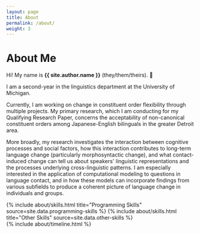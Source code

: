 ```yaml
---
layout: page
title: About
permalink: /about/
weight: 3
---
```


# **About Me**

Hi! My name is **{{ site.author.name }}**  (they/them/theirs). :wave:

I am a second-year in the linguistics department at the University of Michigan.

Currently, I am working on change in constituent order flexibility through multiple projects. My primary research, which I am conducting for my Qualifying Research Paper, concerns the acceptability of non-canonical constituent orders among Japanese-English bilinguals in the greater Detroit area.

More broadly, my research investigates the interaction between cognitive processes and social  factors, how this interaction contributes to long-term language change (particularly morphosyntactic change), and what contact-induced change can tell us about speakers' linguistic representations and the processes underlying cross-linguistic patterns. I am especially interested in the application of computational modeling to questions in language contact, and in how these models can incorporate findings from various subfields to produce a coherent picture of language change in individuals and groups.

<div class="row">
{% include about/skills.html title="Programming Skills" source=site.data.programming-skills %}
{% include about/skills.html title="Other Skills" source=site.data.other-skills %}
</div>

<div class="row">
{% include about/timeline.html %}
</div>
